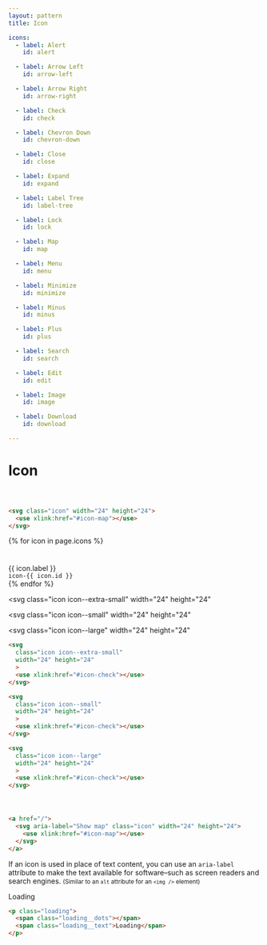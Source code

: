 ```yaml
---
layout: pattern
title: Icon

icons:
  - label: Alert
    id: alert

  - label: Arrow Left
    id: arrow-left

  - label: Arrow Right
    id: arrow-right

  - label: Check
    id: check

  - label: Chevron Down
    id: chevron-down

  - label: Close
    id: close

  - label: Expand
    id: expand

  - label: Label Tree
    id: label-tree

  - label: Lock
    id: lock

  - label: Map
    id: map

  - label: Menu
    id: menu

  - label: Minimize
    id: minimize

  - label: Minus
    id: minus

  - label: Plus
    id: plus

  - label: Search
    id: search

  - label: Edit
    id: edit

  - label: Image
    id: image

  - label: Download
    id: download

---
```


<h1>Icon</h1>


<div class="components-preview">

  <svg class="icon" width="24" height="24">
    <use xlink:href="#icon-map"></use>
  </svg>

</div>

<div class="components-code" markdown="1">

```html
<svg class="icon" width="24" height="24">
  <use xlink:href="#icon-map"></use>
</svg>
```

</div>

<div class="components-preview components-preview--grid">

  {% for icon in page.icons %}
  <div class="components-icon">
    <svg aria-label="{{ icon.label }}" class="icon icon--large" width="24" height="24">
      <use xlink:href="#icon-{{ icon.id }}"></use>
    </svg>
    <br />
    {{ icon.label }}
    <br />
    <code>icon-{{ icon.id }}</code>
  </div>
  {% endfor %}

</div>

<div class="components-code" markdown="1">
</div>


<div class="components-preview">

<svg
  class="icon icon--extra-small"
  width="24" height="24"
  >
  <use xlink:href="#icon-check"></use>
</svg>

<svg
  class="icon icon--small"
  width="24" height="24"
  >
  <use xlink:href="#icon-check"></use>
</svg>

<svg
  class="icon icon--large"
  width="24" height="24"
  >
  <use xlink:href="#icon-check"></use>
</svg>

</div>

<div class="components-code" markdown="1">

```html
<svg
  class="icon icon--extra-small"
  width="24" height="24"
  >
  <use xlink:href="#icon-check"></use>
</svg>

<svg
  class="icon icon--small"
  width="24" height="24"
  >
  <use xlink:href="#icon-check"></use>
</svg>

<svg
  class="icon icon--large"
  width="24" height="24"
  >
  <use xlink:href="#icon-check"></use>
</svg>
```

</div>

<div class="components-preview">

  <a href="/">
    <svg aria-label="Show map" class="icon" width="24" height="24">
      <use xlink:href="#icon-map"></use>
    </svg>
  </a>

</div>

<div class="components-code" markdown="1">

```html
<a href="/">
  <svg aria-label="Show map" class="icon" width="24" height="24">
    <use xlink:href="#icon-map"></use>
  </svg>
</a>
```

If an icon is used in place of text content, you can use an `aria-label` attribute to make the text available for software–such as screen readers and search engines.
<small>(Similar to an `alt` attribute for an `<img />` element)</small>

</div>

<div class="components-preview">

  <p class="loading">
    <span class="loading__dots"></span>
    <span class="loading__text">Loading</span>
  </p>

</div>

<div class="components-code" markdown="1">

```html
<p class="loading">
  <span class="loading__dots"></span>
  <span class="loading__text">Loading</span>
</p>
```

</div>

